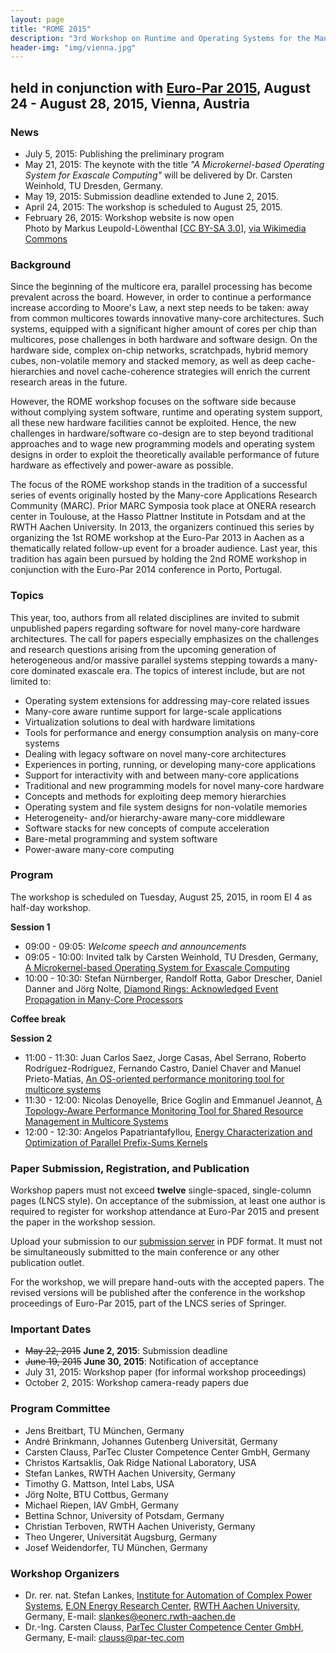 ```yaml
---
layout: page
title: "ROME 2015"
description: "3rd Workshop on Runtime and Operating Systems for the Many-core Era"
header-img: "img/vienna.jpg"
---
```


## held in conjunction with [Euro-Par 2015](http://www.europar2015.org/ "Euro-Par 2015"), August 24 - August 28, 2015, Vienna, Austria

### News

* July 5, 2015: Publishing the preliminary program
* May 21, 2015: The keynote with the title *"A Microkernel-based Operating System for Exascale Computing"* will be delivered by Dr. Carsten Weinhold, TU Dresden, Germany.
* May 19, 2015: Submission deadline extended to June 2, 2015.
* April 24, 2015: The workshop is scheduled to August 25, 2015.
* February 26, 2015: Workshop website is now open<br>Photo by Markus Leupold-Löwenthal [[CC BY-SA 3.0](http://creativecommons.org/licenses/by-sa/3.0)], [via Wikimedia Commons](http://commons.wikimedia.org/wiki/File:StateOperaViennaNightBackside.jpg)

### Background

Since the beginning of the multicore era, parallel processing has become prevalent across the board. However, in order to continue a performance increase according to Moore's Law, a next step needs to be taken: away from common multicores towards innovative many-core architectures. Such systems, equipped with a significant higher amount of cores per chip than multicores, pose challenges in both hardware and software design. On the hardware side, complex on-chip networks, scratchpads, hybrid memory cubes, non-volatile memory and stacked memory, as well as deep cache-hierarchies and novel cache-coherence strategies will enrich the current research areas in the future.

However, the ROME workshop focuses on the software side because without complying system software, runtime and operating system support, all these new hardware facilities cannot be exploited. Hence, the new challenges in hardware/software co-design are to step beyond traditional approaches and to wage new programming models and operating system designs in order to exploit the theoretically available performance of future hardware as effectively and power-aware as possible.

The focus of the ROME workshop stands in the tradition of a successful series of events originally hosted by the Many-core Applications Research Community (MARC). Prior MARC Symposia took place at ONERA research center in Toulouse, at the Hasso Plattner Institute in Potsdam and at the RWTH Aachen University. In 2013, the organizers continued this series by organizing the 1st ROME workshop at the Euro-Par 2013 in Aachen as a thematically related follow-up event for a broader audience. Last year, this tradition has again been pursued by holding the 2nd ROME workshop in conjunction with the Euro-Par 2014 conference in Porto, Portugal.

### Topics

This year, too, authors from all related disciplines are invited to submit unpublished papers regarding software for novel many-core hardware architectures. The call for papers especially emphasizes on the challenges and research questions arising from the upcoming generation of heterogeneous and/or massive parallel systems stepping towards a many-core dominated exascale era. The topics of interest include, but are not limited to:

* Operating system extensions for addressing may-core related issues
* Many-core aware runtime support for large-scale applications
* Virtualization solutions to deal with hardware limitations
* Tools for performance and energy consumption analysis on many-core systems
* Dealing with legacy software on novel many-core architectures
* Experiences in porting, running, or developing many-core applications
* Support for interactivity with and between many-core applications
* Traditional and new programming models for novel many-core hardware
* Concepts and methods for exploiting deep memory hierarchies
* Operating system and file system designs for non-volatile memories
* Heterogeneity- and/or hierarchy-aware many-core middleware
* Software stacks for new concepts of compute acceleration
* Bare-metal programming and system software
* Power-aware many-core computing

### Program

The workshop is scheduled on Tuesday, August 25, 2015, in room EI 4 as half-day workshop.

**Session 1**

* 09:00 - 09:05: *Welcome speech and announcements*
* 09:05 - 10:00: Invited talk by Carsten Weinhold, TU Dresden, Germany, [A Microkernel-based Operating System for Exascale Computing](/slides/rome15_weinhold.pdf)
* 10:00 - 10:30: Stefan Nürnberger, Randolf Rotta, Gabor Drescher, Daniel Danner and Jörg Nolte, [Diamond Rings: Acknowledged Event Propagation in Many-Core Processors](/slides/rome15_nuernberger.pdf)

**Coffee break**

**Session 2**

* 11:00 - 11:30: Juan Carlos Saez, Jorge Casas, Abel Serrano, Roberto Rodríguez-Rodríguez, Fernando Castro, Daniel Chaver and Manuel Prieto-Matias, [An OS-oriented performance monitoring tool for multicore systems](/slides/rome15_jcsaez.pdf)
* 11:30 - 12:00: Nicolas Denoyelle, Brice Goglin and Emmanuel Jeannot, [A Topology-Aware Performance Monitoring Tool for Shared Resource Management in Multicore Systems](/slides/rome15_denoyelle.pdf)
* 12:00 - 12:30: Angelos Papatriantafyllou, [Energy Characterization and Optimization of Parallel Prefix-Sums Kernels](/slides/rome15_angelos.pdf)

### Paper Submission, Registration, and Publication

Workshop papers must not exceed **twelve** single-spaced, single-column pages (LNCS style). On acceptance of the submission, at least one author is required to register for workshop attendance at Euro-Par 2015 and present the paper in the workshop session.

Upload your submission to our [submission server](http://www.easychair.org/conferences/?conf=europar2015ws "Submission server") in PDF format. It must not be simultaneously submitted to the main conference or any other publication outlet.

For the workshop, we will prepare hand-outs with the accepted papers. The revised versions will be published after the conference in the workshop proceedings of Euro-Par 2015, part of the LNCS series of Springer.

### Important Dates

* ~~May 22, 2015~~ **June 2, 2015**: Submission deadline
* ~~June 19, 2015~~ **June 30, 2015**: Notification of acceptance
* July 31, 2015: Workshop paper (for informal workshop proceedings)
* October 2, 2015: Workshop camera-ready papers due

### Program Committee

* Jens Breitbart, TU M&uuml;nchen, Germany
* André Brinkmann, Johannes Gutenberg Universität, Germany
* Carsten Clauss, ParTec Cluster Competence Center GmbH, Germany
* Christos Kartsaklis, Oak Ridge National Laboratory, USA
* Stefan Lankes, RWTH Aachen University, Germany
* Timothy G. Mattson, Intel Labs, USA
* Jörg Nolte, BTU Cottbus, Germany
* Michael Riepen, IAV GmbH, Germany
* Bettina Schnor, University of Potsdam, Germany
* Christian Terboven, RWTH Aachen Univeristy, Germany
* Theo Ungerer, Universität Augsburg, Germany
* Josef Weidendorfer, TU München, Germany

### Workshop Organizers

* Dr. rer. nat. Stefan Lankes, [Institute for Automation of Complex Power Systems](http://www.acs.eonerc.rwth-aachen.de/), [E.ON Energy Research Center](http://www.eonerc.rwth-aachen.de/), [RWTH Aachen University](http://www.rwth-aachen.de/), Germany, E-mail: <slankes@eonerc.rwth-aachen.de>
* Dr.-Ing. Carsten Clauss, [ParTec Cluster Competence Center GmbH](http://www.par-tec.com/), Germany, E-mail: <clauss@par-tec.com>
